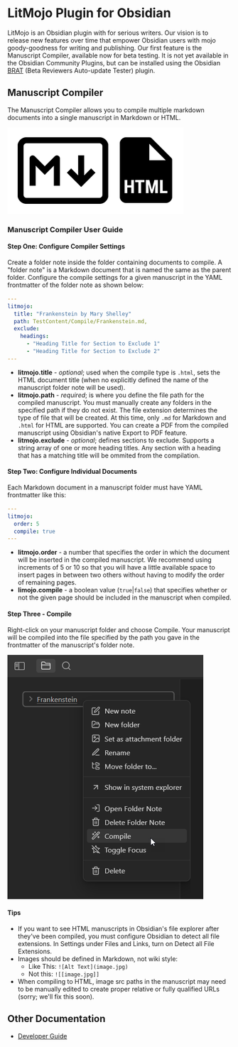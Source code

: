# LitMojo Plugin for Obsidian

LitMojo is an Obsidian plugin with for serious writers. Our vision is to release new features over time that empower Obsidian users with mojo goody-goodness for writing and publishing. Our first feature is the Manuscript Compiler, available now for beta testing. It is not yet available in the Obsidian Community Plugins, but can be installed using the Obsidian [BRAT](https://github.com/TfTHacker/obsidian42-brat) (Beta Reviewers Auto-update Tester) plugin.

## Manuscript Compiler

The Manuscript Compiler allows you to compile multiple markdown documents into a single manuscript in Markdown or HTML.

![LitMojo Compile Types](images/compile-type-icons.png)

### Manuscript Compiler User Guide

#### Step One: Configure Compiler Settings

Create a folder note inside the folder containing documents to compile. A "folder note" is a Markdown document that is named the same as the parent folder. Configure the compile settings for a given manuscript in the YAML frontmatter of the folder note as shown below:

```yaml
---
litmojo:
  title: "Frankenstein by Mary Shelley"
  path: TestContent/Compile/Frankenstein.md,
  exclude:
    headings:
      - "Heading Title for Section to Exclude 1"
      - "Heading Title for Section to Exclude 2"
---
```

- **litmojo.title** - *optional*; used when the compile type is `.html`, sets the HTML document title (when no explicitly defined the name of the manuscript folder note will be used).
- **litmojo.path** - *required*; is where you define the file path for the compiled manuscript. You must manually create any folders in the specified path if they do not exist. The file extension determines the type of file that will be created. At this time, only `.md` for Markdown and `.html` for HTML are supported. You can create a PDF from the compiled manuscript using Obsidian's native Export to PDF feature.
- **litmojo.exclude** - *optional*; defines sections to exclude. Supports a string array of one or more heading titles. Any section with a heading that has a matching title will be ommited from the compilation.

#### Step Two: Configure Individual Documents

Each Markdown document in a manuscript folder must have YAML frontmatter like this:

```yaml
---
litmojo:
  order: 5
  compile: true
---
```

- **litmojo.order** - a number that specifies the order in which the document will be inserted in the compiled manuscript. We recommend using increments of 5 or 10 so that you will have a little available space to insert pages in between two others without having to modify the order of remaining pages.
- **limojo.compile** - a boolean value (`true`|`false`) that specifies whether or not the given page should be included in the manuscript when compiled. 

#### Step Three - Compile

Right-click on your manuscript folder and choose Compile. Your manuscript will be compiled into the file specified by the path you gave in the frontmatter of the manuscript's folder note.

![Compile Menu](images/compile-menu.png)

#### Tips

- If you want to see HTML manuscripts in Obsidian's file explorer after they've been compiled, you must configure Obsidian to detect all file extensions. In Settings under Files and Links, turn on Detect all File Extensions.
- Images should be defined in Markdown, not wiki style:
	- Like This: `![Alt Text](image.jpg)`
	- Not this: `![[image.jpg]]`
- When compiling to HTML, image src paths in the manuscript may need to be manually edited to create proper relative or fully qualified URLs (sorry; we'll fix this soon).

## Other Documentation

- [Developer Guide](developer-guide/developer-guide.md)
